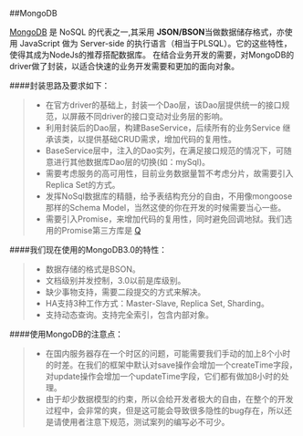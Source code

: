 ##MongoDB

[MongoDB](http://docs.mongoing.com/manual-zh/index.html) 是 NoSQL 的代表之一,其采用 **JSON/BSON**当做数据储存格式，亦使用 JavaScript 做为 Server-side 的执行语言（相当于PLSQL）。它的这些特性，使得其成为NodeJs的推荐搭配数据库。
在结合业务开发的需要，对MongoDB的driver做了封装，以适合快速的业务开发需要和更加的面向对象。

####封装思路及要求如下：
> - 在官方driver的基础上，封装一个Dao层，该Dao层提供统一的接口规范，以屏蔽不同driver的接口变动对业务层的影响。
> - 利用封装后的Dao层，构建BaseService，后续所有的业务Service 继承该类，以提供基础CRUD需求，增加代码的复用性。
> - BaseService层中，注入的Dao实列，在满足接口规范的情况下，可随意进行其他数据库Dao层的切换(如：mySql)。
> - 需要考虑服务的高可用性，目前业务数据量暂不考虑分片，故需要引入Replica Set的方式。
> - 发挥NoSql数据库的精髓，给予表结构充分的自由，不用像mongoose那样的Schema Model，当然这使的你在开发的时候需要当心一些。
> - 需要引入Promise，来增加代码的复用性，同时避免回调地狱。我们选用的Promise第三方库是 [Q](https://www.npmjs.com/package/q)

####我们现在使用的MongoDB3.0的特性：
> - 数据存储的格式是BSON。
> - 文档级别并发控制，3.0以前是库级别。
> -  缺少事物支持，需要二段提交的方式来解决。
> -  HA支持3种工作方式：Master-Slave, Replica Set, Sharding。
> - 支持动态查询。支持完全索引，包含内部对象。

####使用MongoDB的注意点：
> - 在国内服务器存在一个时区的问题，可能需要我们手动的加上8个小时的时差。在我们的框架中默认对save操作会增加一个createTime字段，对update操作会增加一个updateTime字段，它们都有做加8小时的处理。
> - 由于却少数据模型的约束，所以会给开发者极大的自由，在整个的开发过程中，会非常的爽，但是这可能会导致很多隐性的bug存在，所以还是请使用者注意下规范，测试案列的编写必不可少。

